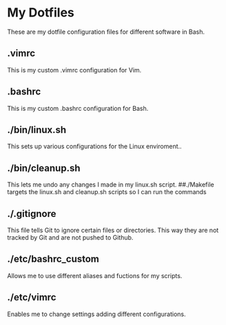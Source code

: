 # My Dotfiles
These are my dotfile configuration files for different software in Bash.
## .vimrc
This is my custom .vimrc configuration for Vim.
## .bashrc
This is my custom .bashrc configuration for Bash.
## ./bin/linux.sh
This sets up various configurations for the Linux enviroment..
## ./bin/cleanup.sh
This lets me undo any changes I made in my linux.sh script.
##./Makefile
targets the linux.sh and cleanup.sh scripts so I can run the commands
## ./.gitignore
This file tells Git to ignore certain files or directories. This way they are not tracked by Git and are not pushed
to Github.
## ./etc/bashrc_custom
Allows me to use different aliases and fuctions for my scripts.
## ./etc/vimrc
Enables me to change settings adding different configurations.
